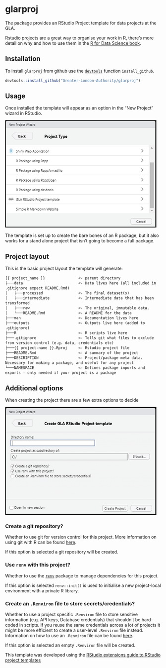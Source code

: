 
# glarproj

The package provides an RStudio Project template for data projects at
the GLA.

Rstudio projects are a great way to organise your work in R, there’s
more detail on why and how to use them in the [R for Data Science
book](https://r4ds.had.co.nz/workflow-projects.html).

## Installation

To install `glarproj` from github use the
[`devtools`](https://devtools.r-lib.org/) function `install_github`.

``` r
devtools::install_github("Greater-London-Authority/glarproj")
```

## Usage

Once installed the template will appear as an option in the “New
Project” wizard in RStudio.

![](inst/project_wizard.PNG)

The template is set up to create the bare bones of an R package, but it
also works for a stand alone project that isn’t going to become a full
package.

## Project layout

This is the basic project layout the template will generate:

    {{ project_name }}               <- parent directory
    ├───data                         <- Data lives here (all included in .gitignore expect README.Rmd)
    │   ├───processed                <- The final dataset(s)
    │   ├───intermediate             <- Intermediate data that has been transformed
    │   ├───raw                      <- The original, immutable data.
    │   └───README.Rmd               <- A README for the data
    ├───man                          <- Documentation lives here
    ├───outputs                      <- Outputs live here (added to .gitignore)
    ├───R                            <- R scripts live here
    ├───.gitignore                   <- Tells git what files to exclude from version control (e.g. data, credentials etc)
    ├───{{ project-name }}.Rproj     <- Rstudio project file
    ├───README.Rmd                   <- A summary of the project
    ├───DESCRIPTION                  <- Project/package meta data. Necessary for making a package, and useful for any project
    └───NAMESPACE                    <- Defines package imports and exports - only needed if your project is a package

## Additional options

When creating the project there are a few extra options to decide

![](inst/project_options.PNG)

### Create a git repository?

Whether to use git for version control for this project. More
information on using git with R can be found
[here](https://happygitwithr.com/).

If this option is selected a git repository will be created.

### Use `renv` with this project?

Whether to use the
[`renv`](https://rstudio.github.io/renv/articles/renv.html) package to
manage dependencies for this project.

If this option is selected `renv::init()` is used to initialise a new
project-local environment with a private R library.

### Create an `.Renviron` file to store secrets/credentials?

Whether to use a project specific `.Renviron` file to store sensitive
information (e.g. API keys, Database credentials) that shouldn’t be
hard-coded in scripts. If you reuse the same credentials across a lot of
projects it might be more efficient to create a user-level `.Renviron`
file instead. Information on how to use an `.Renviron` file can be found
[here](https://support.rstudio.com/hc/en-us/articles/360047157094-Managing-R-with-Rprofile-Renviron-Rprofile-site-Renviron-site-rsession-conf-and-repos-conf).

If this option is selected an empty `.Renviron` file will be created.

This template was developed using the [RStudio extensions guide to
RStudio project
templates](https://rstudio.github.io/rstudio-extensions/rstudio_project_templates.html)
